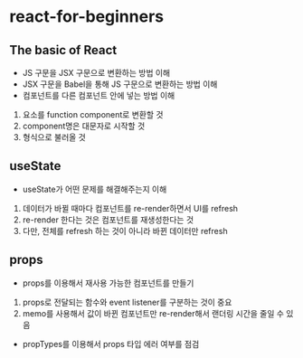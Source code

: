 # react-for-beginners

## The basic of React
- JS 구문을 JSX 구문으로 변환하는 방법 이해
- JSX 구문을 Babel을 통해 JS 구문으로 변환하는 방법 이해
- 컴포넌트를 다른 컴포넌트 안에 넣는 방법 이해
1. 요소를 function component로 변환할 것
2. component명은 대문자로 시작할 것
3. <Component /> 형식으로 불러올 것

## useState
- useState가 어떤 문제를 해결해주는지 이해
1. 데이터가 바뀔 때마다 컴포넌트를 re-render하면서 UI를 refresh
2. re-render 한다는 것은 컴포넌트를 재생성한다는 것
3. 다만, 전체를 refresh 하는 것이 아니라 바뀐 데이터만 refresh

## props
- props를 이용해서 재사용 가능한 컴포넌트를 만들기
1. props로 전달되는 함수와 event listener를 구분하는 것이 중요
2. memo를 사용해서 값이 바뀐 컴포넌트만 re-render해서 랜더링 시간을 줄일 수 있음
- propTypes를 이용해서 props 타입 에러 여부를 점검